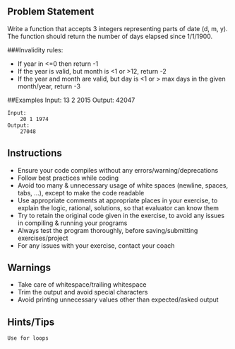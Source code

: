 ## Problem Statement
Write a function that accepts 3 integers representing parts of date (d, m, y). The function should return the number of days elapsed since 1/1/1900. 

###Invalidity rules:
- If year in <=0 then return -1
- If the year is valid, but month is <1 or >12, return -2
- If the year and month are valid, but day is <1 or > max days in the given month/year, return -3

##Examples
	Input:
		13 2 2015
	Output:
		42047

	Input:
		20 1 1974
	Output:
		27048

## Instructions
- Ensure your code compiles without any errors/warning/deprecations 
- Follow best practices while coding
- Avoid too many & unnecessary usage of white spaces (newline, spaces, tabs, ...), except to make the code readable
- Use appropriate comments at appropriate places in your exercise, to explain the logic, rational, solutions, so that evaluator can know them  
- Try to retain the original code given in the exercise, to avoid any issues in compiling & running your programs
- Always test the program thoroughly, before saving/submitting exercises/project
- For any issues with your exercise, contact your coach


## Warnings
- Take care of whitespace/trailing whitespace
- Trim the output and avoid special characters
- Avoid printing unnecessary values other than expected/asked output

## Hints/Tips
	Use for loops
